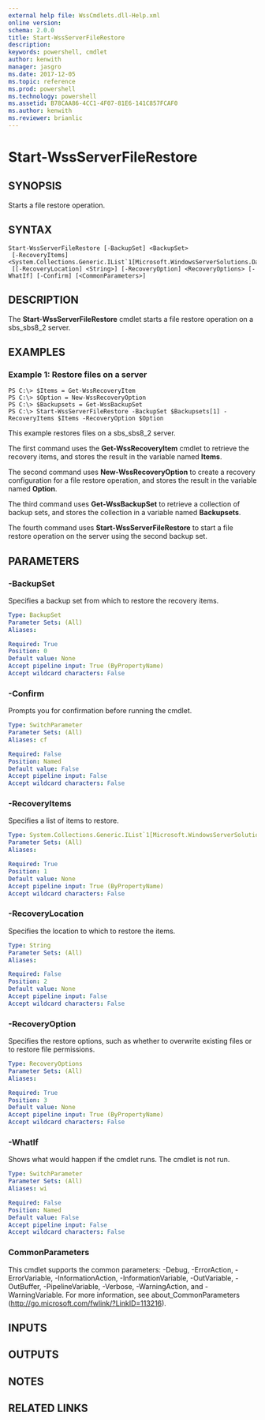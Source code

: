 ```yaml
---
external help file: WssCmdlets.dll-Help.xml
online version: 
schema: 2.0.0
title: Start-WssServerFileRestore
description: 
keywords: powershell, cmdlet
author: kenwith
manager: jasgro
ms.date: 2017-12-05
ms.topic: reference
ms.prod: powershell
ms.technology: powershell
ms.assetid: B78CAA86-4CC1-4F07-81E6-141C857FCAF0
ms.author: kenwith
ms.reviewer: brianlic
---
```


# Start-WssServerFileRestore

## SYNOPSIS
Starts a file restore operation.

## SYNTAX

```
Start-WssServerFileRestore [-BackupSet] <BackupSet>
 [-RecoveryItems] <System.Collections.Generic.IList`1[Microsoft.WindowsServerSolutions.DataProtection.ServerBackup.ObjectModel.RecoveryItem]>
 [[-RecoveryLocation] <String>] [-RecoveryOption] <RecoveryOptions> [-WhatIf] [-Confirm] [<CommonParameters>]
```

## DESCRIPTION
The **Start-WssServerFileRestore** cmdlet starts a file restore operation on a sbs_sbs8_2 server.

## EXAMPLES

### Example 1: Restore files on a server
```
PS C:\> $Items = Get-WssRecoveryItem
PS C:\> $Option = New-WssRecoveryOption
PS C:\> $Backupsets = Get-WssBackupSet
PS C:\> Start-WssServerFileRestore -BackupSet $Backupsets[1] -RecoveryItems $Items -RecoveryOption $Option
```

This example restores files on a sbs_sbs8_2 server.

The first command uses the **Get-WssRecoveryItem** cmdlet to retrieve the recovery items, and stores the result in the variable named **Items**.

The second command uses **New-WssRecoveryOption** to create a recovery configuration for a file restore operation, and stores the result in the variable named **Option**.

The third command uses **Get-WssBackupSet** to retrieve a collection of backup sets, and stores the collection in a variable named **Backupsets**.

The fourth command uses **Start-WssServerFileRestore** to start a file restore operation on the server using the second backup set.

## PARAMETERS

### -BackupSet
Specifies a backup set from which to restore the recovery items.

```yaml
Type: BackupSet
Parameter Sets: (All)
Aliases: 

Required: True
Position: 0
Default value: None
Accept pipeline input: True (ByPropertyName)
Accept wildcard characters: False
```

### -Confirm
Prompts you for confirmation before running the cmdlet.

```yaml
Type: SwitchParameter
Parameter Sets: (All)
Aliases: cf

Required: False
Position: Named
Default value: False
Accept pipeline input: False
Accept wildcard characters: False
```

### -RecoveryItems
Specifies a list of items to restore.

```yaml
Type: System.Collections.Generic.IList`1[Microsoft.WindowsServerSolutions.DataProtection.ServerBackup.ObjectModel.RecoveryItem]
Parameter Sets: (All)
Aliases: 

Required: True
Position: 1
Default value: None
Accept pipeline input: True (ByPropertyName)
Accept wildcard characters: False
```

### -RecoveryLocation
Specifies the location to which to restore the items.

```yaml
Type: String
Parameter Sets: (All)
Aliases: 

Required: False
Position: 2
Default value: None
Accept pipeline input: False
Accept wildcard characters: False
```

### -RecoveryOption
Specifies the restore options, such as whether to overwrite existing files or to restore file permissions.

```yaml
Type: RecoveryOptions
Parameter Sets: (All)
Aliases: 

Required: True
Position: 3
Default value: None
Accept pipeline input: True (ByPropertyName)
Accept wildcard characters: False
```

### -WhatIf
Shows what would happen if the cmdlet runs.
The cmdlet is not run.

```yaml
Type: SwitchParameter
Parameter Sets: (All)
Aliases: wi

Required: False
Position: Named
Default value: False
Accept pipeline input: False
Accept wildcard characters: False
```

### CommonParameters
This cmdlet supports the common parameters: -Debug, -ErrorAction, -ErrorVariable, -InformationAction, -InformationVariable, -OutVariable, -OutBuffer, -PipelineVariable, -Verbose, -WarningAction, and -WarningVariable. For more information, see about_CommonParameters (http://go.microsoft.com/fwlink/?LinkID=113216).

## INPUTS

## OUTPUTS

## NOTES

## RELATED LINKS

